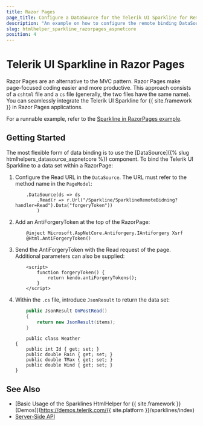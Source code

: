 ```yaml
---
title: Razor Pages
page_title: Configure a DataSource for the Telerik UI Sparkline for Remote Binding in Razor Pages.
description: "An example on how to configure the remote binding DataSource to populate the Telerik UI Sparkline HtmlHelper for  {{ site.framework }} (MVC 6 or {{ site.framework }} MVC) in Razor Pages."
slug: htmlhelper_sparkline_razorpages_aspnetcore
position: 4
---
```

# Telerik UI Sparkline in Razor Pages

Razor Pages are an alternative to the MVC pattern. Razor Pages make page-focused coding easier and more productive. This approach consists of a `cshtml` file and a `cs` file (generally, the two files have the same name). You can seamlessly integrate the Telerik UI Sparkline for {{ site.framework }} in Razor Pages applications.

For a runnable example, refer to the [Sparkline in RazorPages example](https://github.com/telerik/ui-for-aspnet-core-examples/blob/master/Telerik.Examples.RazorPages/Telerik.Examples.RazorPages/Pages/Sparkline).

## Getting Started

The most flexible form of data binding is to use the [DataSource]({% slug htmlhelpers_datasource_aspnetcore %}) component. To bind the Telerik UI Sparkline to a data set within a RazorPage:

1. Configure the Read URL in the `DataSource`. The URL must refer to the method name in the `PageModel`:

    ```
        .DataSource(ds => ds
            .Read(r => r.Url("/Sparkline/SparklineRemoteBidning?handler=Read").Data("forgeryToken"))
            )
    ```

2. Add an AntiForgeryToken at the top of the RazorPage:

    ```
        @inject Microsoft.AspNetCore.Antiforgery.IAntiforgery Xsrf
        @Html.AntiForgeryToken()
    ```

3. Send the AntiForgeryToken with the Read request of the page. Additional parameters can also be supplied:

    ```
        <script>
            function forgeryToken() {
                return kendo.antiForgeryTokens();
            }
        </script>
    ```

4. Within the `.cs` file, introduce `JsonResult` to return the data set:

    ```tab-.cs
        public JsonResult OnPostRead()
        {
            return new JsonResult(items);
        }
    ```
    ```tab-Model
        public class Weather
    {
        public int Id { get; set; }
        public double Rain { get; set; }
        public double TMax { get; set; }
        public double Wind { get; set; }
    }
    ```

## See Also

* [Basic Usage of the Sparklines HtmlHelper for {{ site.framework }} (Demos)](https://demos.telerik.com/{{ site.platform }}/sparklines/index)
* [Server-Side API](/api/sparkline)
